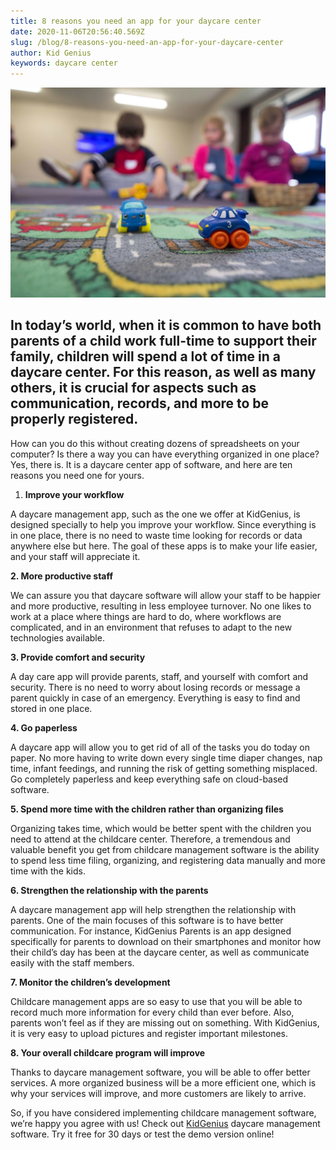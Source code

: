 ```yaml
---
title: 8 reasons you need an app for your daycare center
date: 2020-11-06T20:56:40.569Z
slug: /blog/8-reasons-you-need-an-app-for-your-daycare-center
author: Kid Genius
keywords: daycare center
---
```

![daycer center](daycare-center.jpg "daycer center")

## In today’s world, when it is common to have both parents of a child work full-time to support their family, children will spend a lot of time in a daycare center. For this reason, as well as many others, it is crucial for aspects such as communication, records, and more to be properly registered.

How can you do this without creating dozens of spreadsheets on your computer? Is there a way you can have everything organized in one place? Yes, there is. It is a daycare center app of software, and here are ten reasons you need one for yours.

1. **Improve your workflow**

A daycare management app, such as the one we offer at KidGenius, is designed specially to help you improve your workflow. Since everything is in one place, there is no need to waste time looking for records or data anywhere else but here. The goal of these apps is to make your life easier, and your staff will appreciate it.

**2. More productive staff**

We can assure you that daycare software will allow your staff to be happier and more productive, resulting in less employee turnover. No one likes to work at a place where things are hard to do, where workflows are complicated, and in an environment that refuses to adapt to the new technologies available.

**3. Provide comfort and security**

A day care app will provide parents, staff, and yourself with comfort and security. There is no need to worry about losing records or message a parent quickly in case of an emergency. Everything is easy to find and stored in one place.

**4. Go paperless**

A daycare app will allow you to get rid of all of the tasks you do today on paper. No more having to write down every single time diaper changes, nap time, infant feedings, and running the risk of getting something misplaced. Go completely paperless and keep everything safe on cloud-based software.

**5. Spend more time with the children rather than organizing files**

Organizing takes time, which would be better spent with the children you need to attend at the childcare center. Therefore, a tremendous and valuable benefit you get from childcare management software is the ability to spend less time filing, organizing, and registering data manually and more time with the kids.

**6. Strengthen the relationship with the parents**

A daycare management app will help strengthen the relationship with parents. One of the main focuses of this software is to have better communication. For instance, KidGenius Parents is an app designed specifically for parents to download on their smartphones and monitor how their child’s day has been at the daycare center, as well as communicate easily with the staff members.

**7. Monitor the children’s development**

Childcare management apps are so easy to use that you will be able to record much more information for every child than ever before. Also, parents won’t feel as if they are missing out on something. With KidGenius, it is very easy to upload pictures and register important milestones.

**8. Your overall childcare program will improve**

Thanks to daycare management software, you will be able to offer better services. A more organized business will be a more efficient one, which is why your services will improve, and more customers are likely to arrive.

So, if you have considered implementing childcare management software, we’re happy you agree with us! Check out [KidGenius](https://trykidgenius.com/) daycare management software. Try it free for 30 days or test the demo version online!